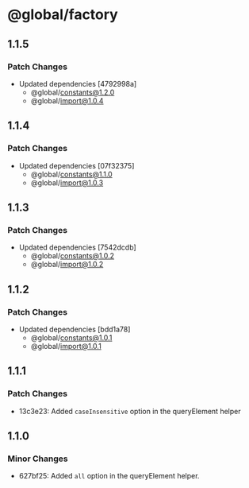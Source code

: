 # @global/factory

## 1.1.5

### Patch Changes

- Updated dependencies [4792998a]
  - @global/constants@1.2.0
  - @global/import@1.0.4

## 1.1.4

### Patch Changes

- Updated dependencies [07f32375]
  - @global/constants@1.1.0
  - @global/import@1.0.3

## 1.1.3

### Patch Changes

- Updated dependencies [7542dcdb]
  - @global/constants@1.0.2
  - @global/import@1.0.2

## 1.1.2

### Patch Changes

- Updated dependencies [bdd1a78]
  - @global/constants@1.0.1
  - @global/import@1.0.1

## 1.1.1

### Patch Changes

- 13c3e23: Added `caseInsensitive` option in the queryElement helper

## 1.1.0

### Minor Changes

- 627bf25: Added `all` option in the queryElement helper.
